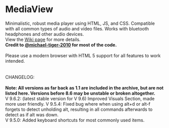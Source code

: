 # MediaView
Minimalistic, robust media player using HTML, JS, and CSS. Compatible with all common types of audio and video files. Works with bluetooth headphones and other audio devices.
<br>View the <a href="https://github.com/RJRock12/MediaView/wiki">Wiki page</a> for more details.<br>
**Credit to <a href="https://github.com/michael-tiger-2010">@michael-tiger-2010</a> for most of the code.**<br>
<br>
Please use a modern browser with HTML 5 support for all features to work intended.<br>
<br><br>
CHANGELOG:<br>
<br>
**Note: All versions as far back as 1.1 are included in the archive, but are not listed here. Versions before 8.6 may be unstable or broken altogether.**<br>
V 9.6.2: (latest stable version for V 9.6) Improved Visuals Section, made more user friendly.
V 9.5.4: Fixed bug where when using alt+d or alt-f forgets to detect unholding alt, resulting in all commands afterwards to detect as if alt was down.<br>
V 9.5.0: Added keyboard shortcuts for most commonly used items.<br>
